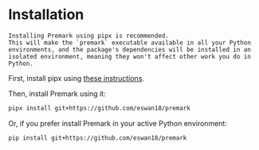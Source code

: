 ---
---
# Installation

```{note}
Installing Premark using pipx is recommended.
This will make the `premark` executable available in all your Python environments, and the package's dependencies will be installed in an isolated environment, meaning they won't affect other work you do in Python.
```

First, install pipx using [these instructions](https://pypa.github.io/pipx/installation/).

Then, install Premark using it:

```bash
pipx install git+https://github.com/eswan18/premark
```
    
Or, if you prefer install Premark in your active Python environment:

```bash
pip install git+https://github.com/eswan18/premark
```
